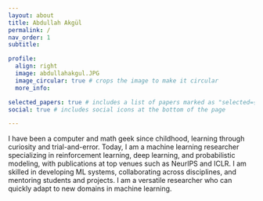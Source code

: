 ```yaml
---
layout: about
title: Abdullah Akgül
permalink: /
nav_order: 1
subtitle: 

profile:
  align: right
  image: abdullahakgul.JPG
  image_circular: true # crops the image to make it circular
  more_info: 

selected_papers: true # includes a list of papers marked as "selected={true}"
social: true # includes social icons at the bottom of the page

---
```


I have been a computer and math geek since childhood, learning through curiosity and trial-and-error. Today, I am a machine learning researcher specializing in reinforcement learning, deep learning, and probabilistic modeling, with publications at top venues such as NeurIPS and ICLR. I am skilled in developing ML systems, collaborating across disciplines, and mentoring students and projects. I am a versatile researcher who can quickly adapt to new domains in machine learning.